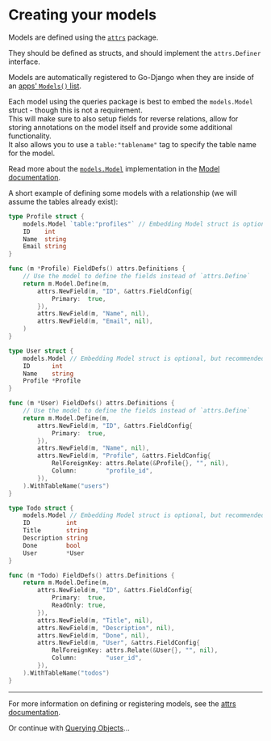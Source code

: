 # Creating your models

Models are defined using the [`attrs`](https://github.com/Nigel2392/go-django/blob/main/docs/attrs/attrs.md) package.

They should be defined as structs, and should implement the `attrs.Definer` interface.

Models are automatically registered to Go-Django when they are inside of an [apps' `Models()` list](https://github.com/Nigel2392/go-django/blob/main/docs/attrs/attrs.md).

Each model using the queries package is best to embed the `models.Model` struct - though this is not a requirement.  
This will make sure to also setup fields for reverse relations, allow for storing annotations on the model itself
and provide some additional functionality.  
It also allows you to use a `table:"tablename"` tag to specify the table name for the model.

Read more about the [`models.Model`](./model.md) implementation in the [Model documentation](./model.md).

A short example of defining some models with a relationship (we will assume the tables already exist):

```go
type Profile struct {
    models.Model `table:"profiles"` // Embedding Model struct is optional, but recommended
    ID    int
    Name  string
    Email string
}

func (m *Profile) FieldDefs() attrs.Definitions {
    // Use the model to define the fields instead of `attrs.Define`
    return m.Model.Define(m,
        attrs.NewField(m, "ID", &attrs.FieldConfig{
            Primary:  true,
        }),
        attrs.NewField(m, "Name", nil),
        attrs.NewField(m, "Email", nil),
    )
}

type User struct {
    models.Model // Embedding Model struct is optional, but recommended
    ID      int
    Name    string
    Profile *Profile
}

func (m *User) FieldDefs() attrs.Definitions {
    // Use the model to define the fields instead of `attrs.Define`
    return m.Model.Define(m,
        attrs.NewField(m, "ID", &attrs.FieldConfig{
            Primary:  true,
        }),
        attrs.NewField(m, "Name", nil),
        attrs.NewField(m, "Profile", &attrs.FieldConfig{
            RelForeignKey: attrs.Relate(&Profile{}, "", nil),
            Column:        "profile_id",
        }),
    ).WithTableName("users")
}

type Todo struct {
    models.Model // Embedding Model struct is optional, but recommended
    ID          int
    Title       string
    Description string
    Done        bool
    User        *User
}

func (m *Todo) FieldDefs() attrs.Definitions {
    return m.Model.Define(m,
        attrs.NewField(m, "ID", &attrs.FieldConfig{
            Primary:  true,
            ReadOnly: true,
        }),
        attrs.NewField(m, "Title", nil),
        attrs.NewField(m, "Description", nil),
        attrs.NewField(m, "Done", nil),
        attrs.NewField(m, "User", &attrs.FieldConfig{
            RelForeignKey: attrs.Relate(&User{}, "", nil),
            Column:        "user_id",
        }),
    ).WithTableName("todos")
}
```

---

For more information on defining or registering models, see the [attrs documentation](https://github.com/Nigel2392/go-django/blob/main/docs/attrs/attrs.md).

Or continue with [Querying Objects](../querying.md)…
